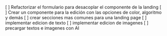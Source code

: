 [ ] Refactorizar el formulario para desacoplar el componente de la landing
[ ] Crear un componente para la edición con las opciones de color, algoritmo y demás
[ ] crear secciones mas comunes para una landing page
[ ] implementar edicion de texto
[ ] implementar edicion de imagenes
[ ] precargar textos e imagenes con AI
